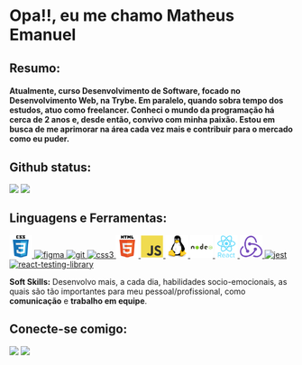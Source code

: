 <h1 align="left">Opa!!, eu me chamo Matheus Emanuel</h1>

<h2 align="left">Resumo:</h2>
<h4 align="left">Atualmente, curso Desenvolvimento de Software, focado no Desenvolvimento Web, na Trybe. Em paralelo, quando sobra tempo dos estudos, atuo como freelancer. Conheci o mundo da programação há cerca de 2 anos e, desde então, convivo com minha paixão. Estou em busca de me aprimorar na área cada vez mais e contribuir para o mercado como eu puder.</h4>

<h2 align="left">Github status:</h2>

<div align="left">
  <img height="160em" src="https://github-readme-stats.vercel.app/api?username=MatheusleiteCordeiro&show_icons=true&theme=tokyonight&include_all_commits=true&count_private=true"/>
  <img height="160em" src="https://github-readme-stats.vercel.app/api/top-langs/?username=MatheusleiteCordeiro&layout=compact&langs_count=7&theme=tokyonight"/>
</div>

<h2 align="left">Linguagens e Ferramentas:</h2>

<p align="left"> <a href="https://www.w3schools.com/css/" target="_blank" rel="noreferrer"> <img src="https://raw.githubusercontent.com/devicons/devicon/master/icons/css3/css3-original-wordmark.svg" alt="css3" width="40" height="40"/> </a> <a href="https://www.figma.com/" target="_blank" rel="noreferrer"> <img src="https://www.vectorlogo.zone/logos/figma/figma-icon.svg" alt="figma" width="40" height="40"/> </a> <a href="https://git-scm.com/" target="_blank" rel="noreferrer"> <img src="https://www.vectorlogo.zone/logos/git-scm/git-scm-icon.svg" alt="git" width="40" height="40"/> <a href="https://github.com" target="_blank" rel="noreferrer"> <img src="https://play-lh.googleusercontent.com/PCpXdqvUWfCW1mXhH1Y_98yBpgsWxuTSTofy3NGMo9yBTATDyzVkqU580bfSln50bFU" alt="css3" width="40" height="40"/> </a> </a> <a href="https://www.w3.org/html/" target="_blank" rel="noreferrer"> <img src="https://raw.githubusercontent.com/devicons/devicon/master/icons/html5/html5-original-wordmark.svg" alt="html5" width="40" height="40"/> </a> <a href="https://developer.mozilla.org/en-US/docs/Web/JavaScript" target="_blank" rel="noreferrer"> <img src="https://raw.githubusercontent.com/devicons/devicon/master/icons/javascript/javascript-original.svg" alt="javascript" width="40" height="40"/> </a> <a href="https://www.linux.org/" target="_blank" rel="noreferrer"> <img src="https://raw.githubusercontent.com/devicons/devicon/master/icons/linux/linux-original.svg" alt="linux" width="40" height="40"/> </a> <a href="https://nodejs.org" target="_blank" rel="noreferrer"> <img src="https://raw.githubusercontent.com/devicons/devicon/master/icons/nodejs/nodejs-original-wordmark.svg" alt="nodejs" width="40" height="40"/> </a> <a href="https://reactjs.org/" target="_blank" rel="noreferrer"> <img src="https://raw.githubusercontent.com/devicons/devicon/master/icons/react/react-original-wordmark.svg" alt="react" width="40" height="40"/> </a> <a href="https://redux.js.org" target="_blank" rel="noreferrer"> <img src="https://raw.githubusercontent.com/devicons/devicon/master/icons/redux/redux-original.svg" alt="redux" width="40" height="40"/> </a> <a href="https://jestjs.io/" target="_blank" rel="noreferrer"> <img src="https://cdn.icon-icons.com/icons2/2107/PNG/128/file_type_jest_icon_130514.png" alt="jest" width="40" height="40"/> </a> <a href="https://testing-library.com/docs/react-testing-library/intro/" target="_blank" rel="noreferrer"> <img src="https://testing-library.com/img/octopus-128x128.png" alt="react-testing-library" width="40" height="40"/> </a> </p
  
**Soft Skills:**
 Desenvolvo mais, a cada dia, habilidades socio-emocionais, as quais são tão importantes para meu pessoal/profissional, como **comunicação** e **trabalho em equipe**.

<h2 align="left">Conecte-se comigo:</h2>
<p align="left">
  <a href = "mailto:matheusleitecordeiro@gmail.com"><img src="https://img.shields.io/badge/-Gmail-%23333?style=for-the-badge&logo=gmail&logoColor=white" target="_blank"></a> <a href="https://www.linkedin.com/in/matheus-leite-cordeiro/" target="_blank"><img src="https://img.shields.io/badge/-LinkedIn-0ba2be?style=for-the-badge&logo=linkedin&logoColor=white" target="_blank"></a> 
  </a>
</p>
